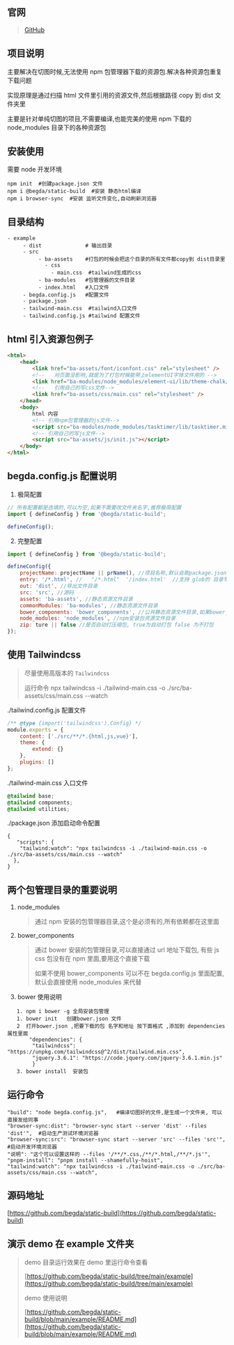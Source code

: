 

## 官网

> [GitHub](https://github.com/begda/static-build)

## 项目说明

主要解决在切图时候,无法使用 npm 包管理器下载的资源包.解决各种资源包重复下载问题

实现原理是通过扫描 html 文件里引用的资源文件,然后根据路径 copy 到 dist 文件夹里

主要是针对单纯切图的项目,不需要编译,也能完美的使用 npm 下载的 node_modules 目录下的各种资源包

## 安装使用

需要 node 开发环境

```shell
npm init  #创建package.json 文件
npm i @begda/static-build  #安装 静态html编译
npm i browser-sync  #安装 监听文件变化,自动刷新浏览器
```

## 目录结构

```shell
- example
     - dist              # 输出目录
     - src
          - ba-assets    #打包的时候会把这个目录的所有文件都copy到 dist目录里
            - css
              - main.css  #tailwind生成的css
          - ba-modules   #包管理器的文件目录
          - index.html   #入口文件
     - begda.config.js   #配置文件
     - package.json
     - tailwind-main.css  #tailwind入口文件
     - tailwind.config.js #tailwind 配置文件
```

## html 引入资源包例子

```html
<html>
    <head>
        <link href="ba-assets/font/iconfont.css" rel="stylesheet" />
        <!--   对页面没影响,就是为了打包时候能带上elementUI字体文件用的 -->
        <link href="ba-modules/node_modules/element-ui/lib/theme-chalk/fonts" rel="stylesheet" />
        <!--   引用自己的写css文件-->
        <link href="ba-assets/css/main.css" rel="stylesheet" />
    </head>
    <body>
        html 内容
        <!-- 引用npm包管理器的js文件-->
        <script src="ba-modules/node_modules/tasktimer/lib/tasktimer.min.js"></script>
        <!-- 引用自己的写js文件-->
        <script src="ba-assets/js/init.js"></script>
    </body>
</html>
```

## begda.config.js 配置说明

1. 极简配置

```js
// 所有配置都是选填的,可以为空,如果不需要改文件夹名字,推荐极简配置
import { defineConfig } from '@begda/static-build';

defineConfig();
```

2. 完整配置

```js
import { defineConfig } from '@begda/static-build';

defineConfig({
    projectName: projectName || prName(), //项目名称,默认会取package.json的projectName
    entry: '/*.html', //   "/*.html"  '/index.html'  //支持 glob的 目录写法  入口文件
    out: 'dist', //导出文件目录
    src: 'src', //源码
    assets: 'ba-assets', //静态资源文件目录
    commonModules: 'ba-modules', //静态资源文件目录
    bower_components: 'bower_components', //公共静态资源文件目录,如果bower_components 目录没有的话,就用 node_modules目录,因为npm包是必须的
    node_modules: 'node_modules', //npm安装包资源文件目录
    zip: ture || false //是否自动打压缩包, true为自动打包 false 为不打包
});
```

## 使用 Tailwindcss

> 尽量使用高版本的 `Tailwindcss`
>
> 运行命令 npx tailwindcss -i ./tailwind-main.css -o ./src/ba-assets/css/main.css --watch

./tailwind.config.js 配置文件

```js
/** @type {import('tailwindcss').Config} */
module.exports = {
    content: ['./src/**/*.{html,js,vue}'],
    theme: {
        extend: {}
    },
    plugins: []
};
```

./tailwind-main.css 入口文件

```css
@tailwind base;
@tailwind components;
@tailwind utilities;
```

./package.json 添加启动命令配置

```shell
{
   "scripts": {
    "tailwind:watch": "npx tailwindcss -i ./tailwind-main.css -o ./src/ba-assets/css/main.css --watch"
  },
}
```

## 两个包管理目录的重要说明

1. node_modules
   > 通过 npm 安装的包管理器目录,这个是必须有的,所有依赖都在这里面
2. bower_components
   > 通过 bower 安装的包管理目录,可以直接通过 url 地址下载包, 有些 js css 包没有在 npm 里面,要用这个直接下载
   >
   > 如果不使用 bower_components 可以不在 begda.config.js 里面配置,默认会直接使用 node_modules 来代替
3. bower 使用说明

```shell
   1. npm i bower -g 全局安装包管理
   1. bower init   创建bower.json 文件
   2  打开bower.json ,把要下载的包 名字和地址 按下面格式 ,添加到 dependencies 属性里面
       "dependencies": {
        "tailwindcss": "https://unpkg.com/tailwindcss@^2/dist/tailwind.min.css",
        "jquery.3.6.1": "https://code.jquery.com/jquery-3.6.1.min.js"
        }
   3. bower install  安装包
```

## 运行命令

```shell
"build": "node begda.config.js",   #编译切图好的文件,是生成一个文件夹, 可以直接发给同事
"browser-sync:dist": "browser-sync start --server 'dist' --files 'dist'",  #启动生产测试环境浏览器
"browser-sync:src": "browser-sync start --server 'src' --files 'src'",  #启动开发环境浏览器
"说明": "这个可以设置这样的 --files '/**/*.css,/**/*.html,/**/*.js'",
"pnpm-install": "pnpm install --shamefully-hoist",
"tailwind:watch": "npx tailwindcss -i ./tailwind-main.css -o ./src/ba-assets/css/main.css --watch",
```

## 源码地址

[https://github.com/begda/static-build](https://github.com/begda/static-build)

## 演示 demo 在 example 文件夹

> demo 目录运行效果在 demo 里运行命令查看
>
> [https://github.com/begda/static-build/tree/main/example](https://github.com/begda/static-build/tree/main/example)
>
> demo 使用说明
>
> [https://github.com/begda/static-build/blob/main/example/README.md](https://github.com/begda/static-build/blob/main/example/README.md)
